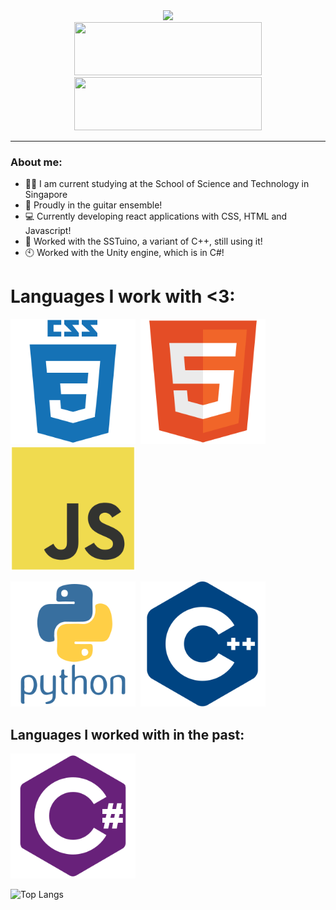 <div id="header" align="center">
  <img src="https://media.giphy.com/media/Nx0rz3jtxtEre/giphy.gif" width="1000"/>
</div>

<div id="socialNetworking" align="center">
  <a href="https://www.youtube.com/channel/UCiu6IweqcO0erslTDBVzwkg">
    <img src="https://img.shields.io/badge/YTHSnoozed-red?&logo=youtube&logoColor=white" height="85"width="300"/>
  </a>
  <a href="https://www.instagram.com/yeoh_th/">
    <img src="https://img.shields.io/badge/YeohTH-purple?&logo=instagram&logoColor=white" height="85"width="300"/>
  </a>
</div>

---

### About me:

- 👨‍🎓 I am current studying at the School of Science and Technology in Singapore
- 🎸 Proudly in the guitar ensemble!
- 💻 Currently developing react applications with CSS, HTML and Javascript!
- 🔌 Worked with the SSTuino, a variant of C++, still using it!
- 🕙 Worked with the Unity engine, which is in C#!

<div id="Languages">
<h1>  
Languages I work with <3:
</h1>
    <img src="https://github.com/devicons/devicon/blob/master/icons/css3/css3-plain-wordmark.svg"  title="CSS3" alt="CSS" width="200" height="200"/>&nbsp;
  <img src="https://github.com/devicons/devicon/blob/master/icons/html5/html5-original.svg" title="HTML5" alt="HTML" width="200" height="200"/>&nbsp;
  <img src="https://github.com/devicons/devicon/blob/master/icons/javascript/javascript-original.svg" title="JavaScript" alt="JavaScript" width="200" height="200"/>&nbsp;
  
  <img src="https://github.com/devicons/devicon/blob/master/icons/python/python-original-wordmark.svg"  title="CSS3" alt="CSS" width="200" height="200"/>&nbsp;
  <img src="https://github.com/devicons/devicon/blob/master/icons/cplusplus/cplusplus-plain.svg" title="JavaScript" alt="JavaScript" width="200" height="200"/>&nbsp;

<h2>Languages I worked with in the past: </h2>  
  <img src="https://github.com/devicons/devicon/blob/master/icons/csharp/csharp-plain.svg" title="JavaScript" alt="JavaScript" width="200" height="200"/>&nbsp;
</div>

![Top Langs](https://github-readme-stats.vercel.app/api/?username=SST-Yeoh-TH&layout=compact&theme=tokyonight)

